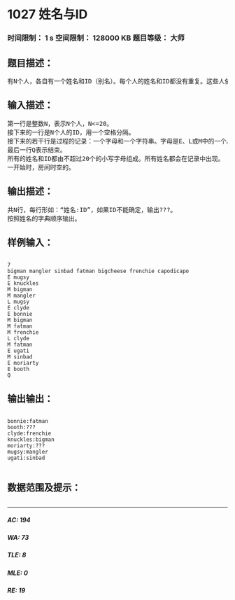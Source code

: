# 1027 姓名与ID   
### 时间限制： 1 s     空间限制： 128000 KB     题目等级： 大师  
## 题目描述：  

<pre>
有N个人，各自有一个姓名和ID（别名）。每个人的姓名和ID都没有重复。这些人依次进入一间房间，然后可能会离开。过程中可以得到一些信息，告知在房间里的某个人的ID。你的任务是准确地确定每个人的ID。
</pre>
  
  
## 输入描述：  

<pre>
第一行是整数N，表示N个人，N<=20。
接下来的一行是N个人的ID，用一个空格分隔。
接下来的若干行是过程的记录：一个字母和一个字符串。字母是E、L或M中的一个。E表示进入房间，后面跟的字符串表示进来的人的姓名；L表示离开房间，后面跟的字符串表示离开的人的姓名；M表示回答询问，后面跟的字符串表示：当前用这个ID人在房间里面。
最后一行Q表示结束。
所有的姓名和ID都由不超过20个的小写字母组成。所有姓名都会在记录中出现。
一开始时，房间时空的。
</pre>
  
  
## 输出描述：  

<pre>
共N行，每行形如：“姓名:ID”，如果ID不能确定，输出???。
按照姓名的字典顺序输出。
</pre>
  
  
## 样例输入：  

<pre><code>
7
bigman mangler sinbad fatman bigcheese frenchie capodicapo
E mugsy
E knuckles
M bigman
M mangler
L mugsy
E clyde
E bonnie
M bigman
M fatman
M frenchie
L clyde
M fatman
E ugati
M sinbad
E moriarty
E booth
Q
</code></pre>
  
  
## 输出输出：  

<pre><code>
bonnie:fatman
booth:???
clyde:frenchie
knuckles:bigman
moriarty:???
mugsy:mangler
ugati:sinbad
 
</code></pre>
  
  
## 数据范围及提示：  

<pre>
</pre>
  
  
***  

##### AC: 194  
##### WA: 73  
##### TLE: 8  
##### MLE: 0  
##### RE: 19  

